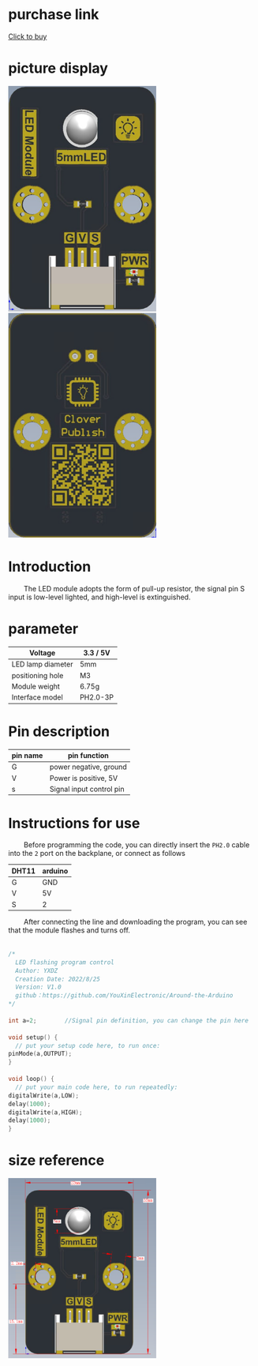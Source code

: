 # purchase link

[Click to buy]()

# picture display

<img src="https://raw.githubusercontent.com/YouXinElectronic/Around-the-Arduino/main/LEDModule/image/top.jpg" width="300"><img src="https://raw.githubusercontent.com/YouXinElectronic/Around-the-Arduino/main/LEDModule/image/bottom.jpg" width="300">

# Introduction
&nbsp;&nbsp;&nbsp;&nbsp;&nbsp;&nbsp;&nbsp;
The LED module adopts the form of pull-up resistor, the signal pin S input is low-level lighted, and high-level is extinguished.

# parameter
| Voltage | 3.3 / 5V |
|--|--|
| LED lamp diameter | 5mm |
| positioning hole | M3 |
| Module weight | 6.75g |
| Interface model | PH2.0-3P |

# Pin description

| pin name | pin function |
|--|--|
| G | power negative, ground |
| V | Power is positive, 5V |
| s | Signal input control pin |


# Instructions for use
&nbsp;&nbsp;&nbsp;&nbsp;&nbsp;&nbsp;&nbsp;
Before programming the code, you can directly insert the `PH2.0` cable into the `2` port on the backplane, or connect as follows

| DHT11 | arduino |
|--|--|
| G | GND |
| V | 5V |
| S | 2 |

&nbsp;&nbsp;&nbsp;&nbsp;&nbsp;&nbsp;&nbsp;
After connecting the line and downloading the program, you can see that the module flashes and turns off.

```cpp

/*
  LED flashing program control
  Author: YXDZ
  Creation Date: 2022/8/25
  Version: V1.0
  github：https://github.com/YouXinElectronic/Around-the-Arduino
*/

int a=2;        //Signal pin definition, you can change the pin here
 
void setup() {
  // put your setup code here, to run once:
pinMode(a,OUTPUT);
}

void loop() {
  // put your main code here, to run repeatedly:
digitalWrite(a,LOW);
delay(1000);
digitalWrite(a,HIGH);
delay(1000);
}


```

# size reference

<img src="https://raw.githubusercontent.com/YouXinElectronic/Around-the-Arduino/main/LEDModule/image/Dimensions.jpg" width="300">

